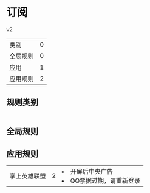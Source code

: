 # 订阅

v2

|||
| - |:-:|
|类别|0|
|全局规则|0|
|应用|1|
|应用规则|2|

## 规则类别

|||
| - |:-:|


## 全局规则



## 应用规则

||||
| - |:-:|-|
|掌上英雄联盟|2|<li>开屏后中央广告<li>QQ票据过期，请重新登录|
